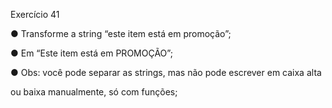 Exercício 41

● Transforme a string “este item está em promoção”;

● Em “Este item está em PROMOÇÃO”;

● Obs: você pode separar as strings, mas não pode escrever em caixa alta

ou baixa manualmente, só com funções;
